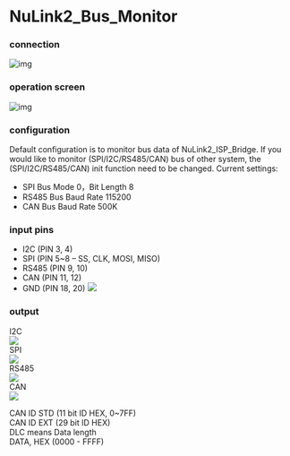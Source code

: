# NuLink2_Bus_Monitor
### connection
![img](../../../Nuvoton_Tools/blob/master/img/bus_monitor_connect_uart.png)

### operation screen
![img](../../../Nuvoton_Tools/blob/master/img/bus_monitor_wsg.png)

### configuration
Default configuration is to monitor bus data of NuLink2_ISP_Bridge.
If you would like to monitor (SPI/I2C/RS485/CAN) bus of other system, the (SPI/I2C/RS485/CAN) init function need to be changed.
Current settings:
- SPI Bus Mode 0，Bit Length 8
- RS485 Bus Baud Rate 115200
- CAN Bus Baud Rate 500K

### input pins
- I2C (PIN 3, 4)
- SPI (PIN 5~8 – SS, CLK, MOSI, MISO)
- RS485 (PIN 9, 10)
- CAN (PIN 11, 12)
- GND (PIN 18, 20)
![](../../../Nuvoton_Tools/blob/master/img/bus_monitor_pins.png)  

### output
I2C  
![](../../../Nuvoton_Tools/blob/master/img/i2c_monitor.png)  
SPI  
![](../../../Nuvoton_Tools/blob/master/img/spi_monitor.png)  
RS485  
![](../../../Nuvoton_Tools/blob/master/img/rs485_monitor.png)  
CAN  
![](../../../Nuvoton_Tools/blob/master/img/can_monitor.png)  


CAN ID STD (11 bit ID HEX, 0~7FF)  
CAN ID EXT (29 bit ID HEX)  
DLC means Data length  
DATA, HEX (0000 - FFFF)  

